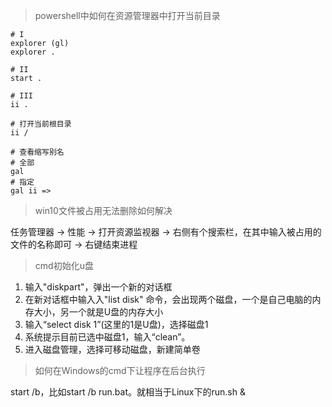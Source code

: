 > powershell中如何在资源管理器中打开当前目录

```
# I
explorer (gl)
explorer .

# II
start .

# III
ii .
```

```
# 打开当前根目录
ii /
```

```
# 查看缩写别名
# 全部
gal
# 指定
gal ii =>
```

> win10文件被占用无法删除如何解决

任务管理器 -> 性能 -> 打开资源监视器 -> 右侧有个搜索栏，在其中输入被占用的文件的名称即可 -> 右键结束进程

> cmd初始化u盘

1. 输入"diskpart"，弹出一个新的对话框
2. 在新对话框中输入入"list disk" 命令，会出现两个磁盘，一个是自己电脑的内存大小，另一个就是U盘的内存大小
3. 输入“select disk 1”(这里的1是U盘)，选择磁盘1
4. 系统提示目前已选中磁盘1，输入“clean”。
5. 进入磁盘管理，选择可移动磁盘，新建简单卷

> 如何在Windows的cmd下让程序在后台执行

start /b，比如start /b run.bat。就相当于Linux下的run.sh &
